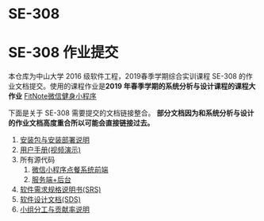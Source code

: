 # SE-308

# SE-308 作业提交



本仓库为中山大学 2016 级软件工程，2019春季学期综合实训课程 SE-308 的作业文档提交。使用的课程作业是**2019 年春季学期的系统分析与设计课程的课程大作业** [FitNote微信健身小程序](https://github.com/fitnote)



下面是关于 SE-308 需要提交的文档链接整合。 **部分文档因为和系统分析与设计的作业文档高度重合所以可能会直接链接过去。**



1. [安装包与安装部署说明](安装包与安装部署说明.md)
2. [用户手册(视频演示)](https://www.bilibili.com/video/av57048751/)
3. 所有源代码
   1. [微信小程序点餐系统前端](https://github.com/fitnote/FitNote)
   2. [服务端+后台](https://github.com/fitnote/FitRear)
4. [软件需求规格说明书(SRS)](软件需求规格说明书.md)
5. [软件设计文档(SDS)](软件设计文档.md)
6. [小组分工与贡献率说明](小组分工及贡献率说明.md)




